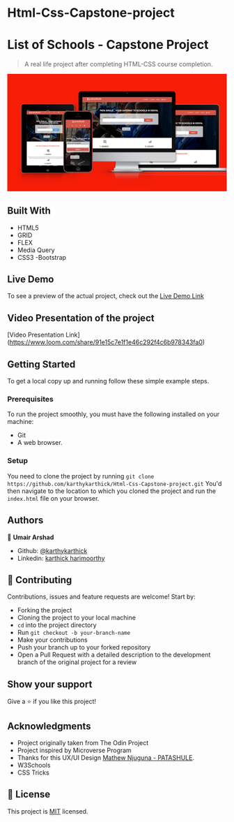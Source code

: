 # Html-Css-Capstone-project

# List of Schools - Capstone Project
 
> A real life project after completing HTML-CSS course completion.

![screenshot](img/pro.png)

## Built With

- HTML5
- GRID
- FLEX
- Media Query
- CSS3
-Bootstrap

## Live Demo

To see a preview of the actual project, check out the [Live Demo Link](https://raw.githack.com/karthykarthick/Html-Css-Capstone-project/development/index.html)

## Video Presentation of the project
[Video Presentation Link] (https://www.loom.com/share/91e15c7e1f1e46c292f4c6b978343fa0)

## Getting Started

To get a local copy up and running follow these simple example steps.

### Prerequisites
To run the project smoothly, you must have the following installed on your machine:

- Git
- A web browser.

### Setup
You need to clone the project by running `git clone https://github.com/karthykarthick/Html-Css-Capstone-project.git` You'd then navigate to the location to which you cloned the project and run the `index.html` file on your browser.

## Authors

👤 **Umair Arshad**

- Github: [@karthykarthick](https://github.com/karthykarthick)
- Linkedin: [karthick harimoorthy](https://www.linkedin.com/in/karthick-harimoorthy/)

## 🤝 Contributing

Contributions, issues and feature requests are welcome! Start by:

- Forking the project
- Cloning the project to your local machine
- `cd` into the project directory
- Run `git checkout -b your-branch-name`
- Make your contributions
- Push your branch up to your forked repository
- Open a Pull Request with a detailed description to the development branch of the original project for a review


## Show your support

Give a ⭐️ if you like this project!

## Acknowledgments

- Project originally taken from The Odin Project
- Project inspired by Microverse Program
- Thanks for this UX/UI Design 
  [Mathew Njuguna - PATASHULE](https://www.behance.net/gallery/25563385/PatashuleKE).
- W3Schools
- CSS Tricks


## 📝 License

This project is [MIT](LICENSE) licensed.
